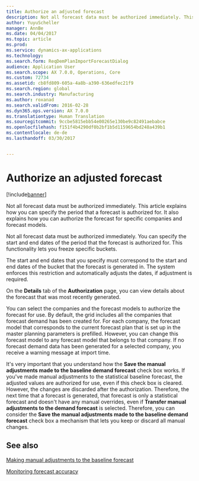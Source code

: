 ```yaml
---
title: Authorize an adjusted forecast
description: Not all forecast data must be authorized immediately. This article explains how you can specify the period that a forecast is authorized for. It also explains how you can authorize the forecast for specific companies and forecast models.
author: YuyuScheller
manager: AnnBe
ms.date: 04/04/2017
ms.topic: article
ms.prod: 
ms.service: dynamics-ax-applications
ms.technology: 
ms.search.form: ReqDemPlanImportForecastDialog
audience: Application User
ms.search.scope: AX 7.0.0, Operations, Core
ms.custom: 72734
ms.assetid: cb8fd809-605a-4a8b-a390-636edfec21f9
ms.search.region: global
ms.search.industry: Manufacturing
ms.author: roxanad
ms.search.validFrom: 2016-02-28
ms.dyn365.ops.version: AX 7.0.0
ms.translationtype: Human Translation
ms.sourcegitcommit: 9ccbe5815ebb54e00265e130be9c82491aebabce
ms.openlocfilehash: f151f4b4290df0b2bf1b5d1159654bd248a439b1
ms.contentlocale: de-de
ms.lasthandoff: 03/30/2017


---
```


# <a name="authorize-an-adjusted-forecast"></a>Authorize an adjusted forecast

[!include[banner](../includes/banner.md)]


Not all forecast data must be authorized immediately. This article explains how you can specify the period that a forecast is authorized for. It also explains how you can authorize the forecast for specific companies and forecast models.

Not all forecast data must be authorized immediately. You can specify the start and end dates of the period that the forecast is authorized for. This functionality lets you freeze specific buckets. 

The start and end dates that you specify must correspond to the start and end dates of the bucket that the forecast is generated in. The system enforces this restriction and automatically adjusts the dates, if adjustment is required. 

On the **Details** tab of the **Authorization** page, you can view details about the forecast that was most recently generated. 

You can select the companies and the forecast models to authorize the forecast for use. By default, the grid includes all the companies that forecast demand has been created for. For each company, the forecast model that corresponds to the current forecast plan that is set up in the master planning parameters is prefilled. However, you can change this forecast model to any forecast model that belongs to that company. If no forecast demand data has been generated for a selected company, you receive a warning message at import time. 

It's very important that you understand how the **Save the manual adjustments made to the baseline demand forecast** check box works. If you've made manual adjustments to the statistical baseline forecast, the adjusted values are authorized for use, even if this check box is cleared. However, the changes are discarded after the authorization. Therefore, the next time that a forecast is generated, that forecast is only a statistical forecast and doesn't have any manual overrides, even if **Transfer manual adjustments to the demand forecast** is selected. Therefore, you can consider the **Save the manual adjustments made to the baseline demand forecast** check box a mechanism that lets you keep or discard all manual changes.

<a name="see-also"></a>See also
--------

[Making manual adjustments to the baseline forecast](manual-adjustments-baseline-forecast.md)

[Monitoring forecast accuracy](monitor-forecast-accuracy.md)




